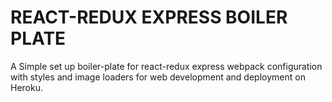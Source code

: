 # REACT-REDUX EXPRESS  BOILER PLATE

A Simple set up boiler-plate for react-redux express webpack configuration with styles and image loaders for web development and deployment on Heroku.
